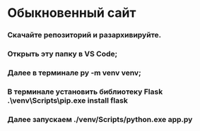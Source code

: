 # Обыкновенный сайт

### Скачайте репозиторий и разархивируйте.

### Открыть эту папку в VS Code;

### Далее в терминале py -m venv venv;

### В терминале установить библиотеку Flask .\venv\Scripts\pip.exe install flask

### Далее запускаем ./venv/Scripts/python.exe app.py
